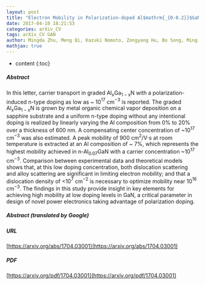 ```yaml
---
layout: post
title: "Electron Mobility in Polarization-doped Al$mathrm{_{0-0.2}}$GaN with a Low Concentration Near 10$mathrm{^{17}}$ cm$mathrm{^{-3}}$"
date: 2017-04-10 18:21:53
categories: arXiv_CV
tags: arXiv_CV GAN
author: Mingda Zhu, Meng Qi, Kazuki Nomoto, Zongyang Hu, Bo Song, Ming Pan, Xiang Gao, Debdeep Jena, Huili Grace Xing
mathjax: true
---
```


* content
{:toc}

##### Abstract
In this letter, carrier transport in graded Al$\mathrm{_x}$Ga$\mathrm{_{1-x}}$N with a polarization-induced n-type doping as low as ~ 10$\mathrm{^{17}}$ cm$\mathrm{^{-3}}$ is reported. The graded Al$\mathrm{_x}$Ga$\mathrm{_{1-x}}$N is grown by metal organic chemical vapor deposition on a sapphire substrate and a uniform n-type doping without any intentional doping is realized by linearly varying the Al composition from 0% to 20% over a thickness of 600 nm. A compensating center concentration of ~10$\mathrm{^{17}}$ cm$\mathrm{^{-3}}$ was also estimated. A peak mobility of 900 cm$\mathrm{^2}$/V$\mathrm \cdot$s at room temperature is extracted at an Al composition of ~ 7%, which represents the highest mobility achieved in n-Al$\mathrm{_{0.07}}$GaN with a carrier concentration ~10$\mathrm{^{17}}$ cm$\mathrm{^{-3}}$. Comparison between experimental data and theoretical models shows that, at this low doping concentration, both dislocation scattering and alloy scattering are significant in limiting electron mobility; and that a dislocation density of <10$\mathrm{^7}$ cm$\mathrm{^{-2}}$ is necessary to optimize mobility near 10$\mathrm{^{16}}$ cm$\mathrm{^{-3}}$. The findings in this study provide insight in key elements for achieving high mobility at low doping levels in GaN, a critical parameter in design of novel power electronics taking advantage of polarization doping.

##### Abstract (translated by Google)


##### URL
[https://arxiv.org/abs/1704.03001](https://arxiv.org/abs/1704.03001)

##### PDF
[https://arxiv.org/pdf/1704.03001](https://arxiv.org/pdf/1704.03001)

